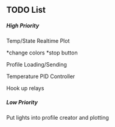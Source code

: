 ## TODO List

##### High Priority

Temp/State Realtime Plot

  *change colors
  *stop button

Profile Loading/Sending

Temperature PID Controller

Hook up relays


##### Low Priority
Put lights into profile creator and plotting
